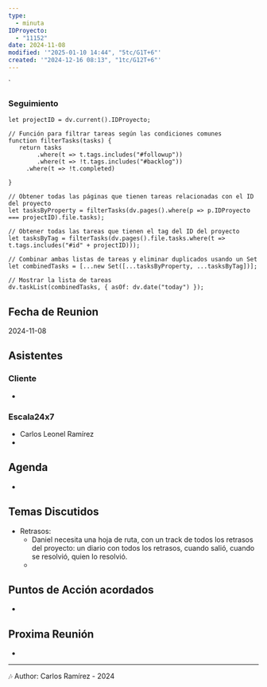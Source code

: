 ```yaml
---
type:
  - minuta
IDProyecto:
  - "11152"
date: 2024-11-08
modified: '"2025-01-10 14:44", "5tc/G1T+6"'
created: '"2024-12-16 08:13", "1tc/G12T+6"'
---
```

`

### Seguimiento

```dataviewjs
let projectID = dv.current().IDProyecto;

// Función para filtrar tareas según las condiciones comunes
function filterTasks(tasks) {
   return tasks
        .where(t => t.tags.includes("#followup"))
        .where(t => !t.tags.includes("#backlog"))
     .where(t => !t.completed)
        
}

// Obtener todas las páginas que tienen tareas relacionadas con el ID del proyecto
let tasksByProperty = filterTasks(dv.pages().where(p => p.IDProyecto === projectID).file.tasks);

// Obtener todas las tareas que tienen el tag del ID del proyecto
let tasksByTag = filterTasks(dv.pages().file.tasks.where(t => t.tags.includes("#id" + projectID)));

// Combinar ambas listas de tareas y eliminar duplicados usando un Set
let combinedTasks = [...new Set([...tasksByProperty, ...tasksByTag])];

// Mostrar la lista de tareas
dv.taskList(combinedTasks, { asOf: dv.date("today") });
 ```
## Fecha de Reunion
2024-11-08

## Asistentes

### Cliente
* 
### Escala24x7
- Carlos Leonel Ramírez
-  

## Agenda
* 
## Temas Discutidos
*  Retrasos:
	* Daniel necesita una hoja de ruta, con un track de todos los retrasos del proyecto: un diario con todos los retrasos, cuando salió, cuando se resolvió, quien lo resolvió.
	* 

## Puntos de Acción acordados
- 

## Proxima Reunión
*   

---
🎶
Author: Carlos Ramírez - 2024
